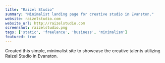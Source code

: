 ```yaml
---
title: "Raizel Studio"
summary: "Minimalist landing page for creative studio in Evanston."
website: raizelstudio.com
website_url: http://raizelstudio.com
screenshot: raizelstudio.png
tags: ['static', 'freelance', 'business', 'minimalism']
featured: true
---
```


Created this simple, minimalist site to showcase the creative talents utilizing Raizel Studio in Evanston.
